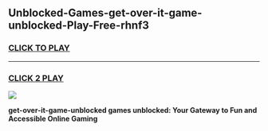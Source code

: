
## Unblocked-Games-get-over-it-game-unblocked-Play-Free-rhnf3
<h3>
<a href="https://premium76.site?title=get-over-it-game-unblocked&ref=10A">CLICK TO PLAY</a></h3>
<hr>

<h3>
<a href="https://premium76.site?title=get-over-it-game-unblocked&ref=10A">CLICK 2 PLAY</a>
  
</h3>

<a href="https://premium76.site?title=get-over-it-game-unblocked&ref=10A"><img src="https://clearcache.store/games.png"></a>


**get-over-it-game-unblocked games unblocked: Your Gateway to Fun and Accessible Online Gaming**
